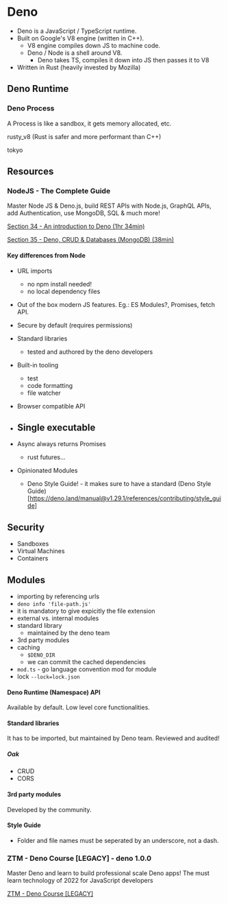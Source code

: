 # Deno

- Deno is a JavaScript / TypeScript runtime.
- Built on Google's V8 engine (written in C++).
    - V8 engine compiles down JS to machine code.
    - Deno / Node is a shell around V8.
        - Deno takes TS, compiles it down into JS then passes it to V8
- Written in Rust (heavily invested by Mozilla)

## Deno Runtime

### Deno Process

A Process is like a sandbox, it gets memory allocated, etc.

rusty_v8 (Rust is safer and more performant than C++)

tokyo

## Resources

### NodeJS - The Complete Guide

Master Node JS & Deno.js, build REST APIs with Node.js, GraphQL APIs, add Authentication, use MongoDB, SQL & much more!

[Section 34 - An introduction to Deno (1hr 34min)](https://www.udemy.com/course/nodejs-the-complete-guide/learn/lecture/20342199#overview)

[Section 35 - Deno, CRUD & Databases (MongoDB) (38min)](https://www.udemy.com/course/nodejs-the-complete-guide/learn/lecture/20345165#overview)

#### Key differences from Node

- URL imports
    - no npm install needed!
    - no local dependency files

- Out of the box modern JS features. Eg.: ES Modules?, Promises, fetch API.
- Secure by default (requires permissions)
- Standard libraries
    - tested and authored by the deno developers
- Built-in tooling
    - test
    - code formatting
    - file  watcher
- Browser compatible API
- Single executable
    - 
- Async always returns Promises
    - rust futures...
- Opinionated Modules
    - Deno Style Guide! - it makes sure to have a standard (Deno Style Guide)[https://deno.land/manual@v1.29.1/references/contributing/style_guide]

## Security
- Sandboxes
- Virtual Machines
- Containers

## Modules

- importing by referencing urls
- `deno info 'file-path.js'`
- it is mandatory to give expicitly the file extension
- external vs. internal modules
- standard library
    - maintained by the deno team
- 3rd party modules
- caching
    - `$DENO_DIR`
    - we can commit the cached dependencies
- `mod.ts` - go language convention mod for module
- lock `--lock=lock.json`



#### Deno Runtime (Namespace) API

Available by default. Low level core functionalities.

#### Standard libraries

It has to be imported, but maintained by Deno team. Reviewed and audited!

##### Oak

- CRUD
- CORS

#### 3rd party modules

Developed by the community.

#### Style Guide

- Folder and file names must be seperated by an underscore, not a dash.

### ZTM - Deno Course [LEGACY] - deno 1.0.0

Master Deno and learn to build professional scale Deno apps! The must learn technology of 2022 for JavaScript developers

[ZTM - Deno Course [LEGACY]](https://www.udemy.com/course/deno-the-complete-guide-zero-to-mastery/)

